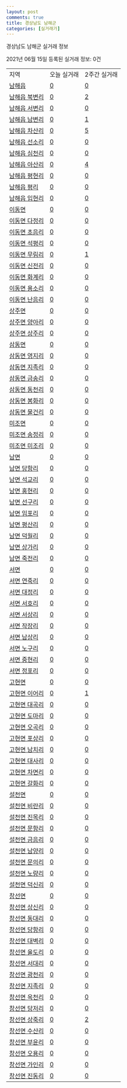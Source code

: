 ```yaml
---
layout: post
comments: true
title: 경상남도 남해군
categories: [실거래가]
---
```


경상남도 남해군 실거래 정보

2021년 06월 15일 등록된 실거래 정보: 0건


<table class="sortable">
  <tr>
    <td>지역</td>
    <td>오늘 실거래</td>
    <td>2주간 실거래</td>
  </tr>

  
  <tr class="item">
    <td><a href="4884025000.html">남해읍</a></td>
    <td><a href="4884025000.html">0</a></td>
    <td><a href="4884025000.html">0</a></td>
  </tr>
    

  <tr class="item">
    <td><a href="4884025021.html">남해읍 북변리</a></td>
    <td><a href="4884025021.html">0</a></td>
    <td><a href="4884025021.html">2</a></td>
  </tr>
    

  <tr class="item">
    <td><a href="4884025022.html">남해읍 서변리</a></td>
    <td><a href="4884025022.html">0</a></td>
    <td><a href="4884025022.html">0</a></td>
  </tr>
    

  <tr class="item">
    <td><a href="4884025023.html">남해읍 남변리</a></td>
    <td><a href="4884025023.html">0</a></td>
    <td><a href="4884025023.html">1</a></td>
  </tr>
    

  <tr class="item">
    <td><a href="4884025024.html">남해읍 차산리</a></td>
    <td><a href="4884025024.html">0</a></td>
    <td><a href="4884025024.html">5</a></td>
  </tr>
    

  <tr class="item">
    <td><a href="4884025025.html">남해읍 선소리</a></td>
    <td><a href="4884025025.html">0</a></td>
    <td><a href="4884025025.html">0</a></td>
  </tr>
    

  <tr class="item">
    <td><a href="4884025026.html">남해읍 심천리</a></td>
    <td><a href="4884025026.html">0</a></td>
    <td><a href="4884025026.html">0</a></td>
  </tr>
    

  <tr class="item">
    <td><a href="4884025027.html">남해읍 아산리</a></td>
    <td><a href="4884025027.html">0</a></td>
    <td><a href="4884025027.html">4</a></td>
  </tr>
    

  <tr class="item">
    <td><a href="4884025028.html">남해읍 평현리</a></td>
    <td><a href="4884025028.html">0</a></td>
    <td><a href="4884025028.html">0</a></td>
  </tr>
    

  <tr class="item">
    <td><a href="4884025029.html">남해읍 평리</a></td>
    <td><a href="4884025029.html">0</a></td>
    <td><a href="4884025029.html">0</a></td>
  </tr>
    

  <tr class="item">
    <td><a href="4884025030.html">남해읍 입현리</a></td>
    <td><a href="4884025030.html">0</a></td>
    <td><a href="4884025030.html">0</a></td>
  </tr>
    

  <tr class="item">
    <td><a href="4884031000.html">이동면</a></td>
    <td><a href="4884031000.html">0</a></td>
    <td><a href="4884031000.html">0</a></td>
  </tr>
    

  <tr class="item">
    <td><a href="4884031021.html">이동면 다정리</a></td>
    <td><a href="4884031021.html">0</a></td>
    <td><a href="4884031021.html">0</a></td>
  </tr>
    

  <tr class="item">
    <td><a href="4884031022.html">이동면 초음리</a></td>
    <td><a href="4884031022.html">0</a></td>
    <td><a href="4884031022.html">0</a></td>
  </tr>
    

  <tr class="item">
    <td><a href="4884031023.html">이동면 석평리</a></td>
    <td><a href="4884031023.html">0</a></td>
    <td><a href="4884031023.html">0</a></td>
  </tr>
    

  <tr class="item">
    <td><a href="4884031024.html">이동면 무림리</a></td>
    <td><a href="4884031024.html">0</a></td>
    <td><a href="4884031024.html">1</a></td>
  </tr>
    

  <tr class="item">
    <td><a href="4884031025.html">이동면 신전리</a></td>
    <td><a href="4884031025.html">0</a></td>
    <td><a href="4884031025.html">0</a></td>
  </tr>
    

  <tr class="item">
    <td><a href="4884031026.html">이동면 화계리</a></td>
    <td><a href="4884031026.html">0</a></td>
    <td><a href="4884031026.html">0</a></td>
  </tr>
    

  <tr class="item">
    <td><a href="4884031027.html">이동면 용소리</a></td>
    <td><a href="4884031027.html">0</a></td>
    <td><a href="4884031027.html">0</a></td>
  </tr>
    

  <tr class="item">
    <td><a href="4884031028.html">이동면 난음리</a></td>
    <td><a href="4884031028.html">0</a></td>
    <td><a href="4884031028.html">0</a></td>
  </tr>
    

  <tr class="item">
    <td><a href="4884032000.html">상주면</a></td>
    <td><a href="4884032000.html">0</a></td>
    <td><a href="4884032000.html">0</a></td>
  </tr>
    

  <tr class="item">
    <td><a href="4884032021.html">상주면 양아리</a></td>
    <td><a href="4884032021.html">0</a></td>
    <td><a href="4884032021.html">0</a></td>
  </tr>
    

  <tr class="item">
    <td><a href="4884032022.html">상주면 상주리</a></td>
    <td><a href="4884032022.html">0</a></td>
    <td><a href="4884032022.html">0</a></td>
  </tr>
    

  <tr class="item">
    <td><a href="4884033000.html">삼동면</a></td>
    <td><a href="4884033000.html">0</a></td>
    <td><a href="4884033000.html">0</a></td>
  </tr>
    

  <tr class="item">
    <td><a href="4884033021.html">삼동면 영지리</a></td>
    <td><a href="4884033021.html">0</a></td>
    <td><a href="4884033021.html">0</a></td>
  </tr>
    

  <tr class="item">
    <td><a href="4884033022.html">삼동면 지족리</a></td>
    <td><a href="4884033022.html">0</a></td>
    <td><a href="4884033022.html">0</a></td>
  </tr>
    

  <tr class="item">
    <td><a href="4884033023.html">삼동면 금송리</a></td>
    <td><a href="4884033023.html">0</a></td>
    <td><a href="4884033023.html">0</a></td>
  </tr>
    

  <tr class="item">
    <td><a href="4884033024.html">삼동면 동천리</a></td>
    <td><a href="4884033024.html">0</a></td>
    <td><a href="4884033024.html">0</a></td>
  </tr>
    

  <tr class="item">
    <td><a href="4884033025.html">삼동면 봉화리</a></td>
    <td><a href="4884033025.html">0</a></td>
    <td><a href="4884033025.html">0</a></td>
  </tr>
    

  <tr class="item">
    <td><a href="4884033026.html">삼동면 물건리</a></td>
    <td><a href="4884033026.html">0</a></td>
    <td><a href="4884033026.html">0</a></td>
  </tr>
    

  <tr class="item">
    <td><a href="4884034000.html">미조면</a></td>
    <td><a href="4884034000.html">0</a></td>
    <td><a href="4884034000.html">0</a></td>
  </tr>
    

  <tr class="item">
    <td><a href="4884034021.html">미조면 송정리</a></td>
    <td><a href="4884034021.html">0</a></td>
    <td><a href="4884034021.html">0</a></td>
  </tr>
    

  <tr class="item">
    <td><a href="4884034022.html">미조면 미조리</a></td>
    <td><a href="4884034022.html">0</a></td>
    <td><a href="4884034022.html">0</a></td>
  </tr>
    

  <tr class="item">
    <td><a href="4884035000.html">남면</a></td>
    <td><a href="4884035000.html">0</a></td>
    <td><a href="4884035000.html">0</a></td>
  </tr>
    

  <tr class="item">
    <td><a href="4884035021.html">남면 당항리</a></td>
    <td><a href="4884035021.html">0</a></td>
    <td><a href="4884035021.html">0</a></td>
  </tr>
    

  <tr class="item">
    <td><a href="4884035022.html">남면 석교리</a></td>
    <td><a href="4884035022.html">0</a></td>
    <td><a href="4884035022.html">0</a></td>
  </tr>
    

  <tr class="item">
    <td><a href="4884035023.html">남면 홍현리</a></td>
    <td><a href="4884035023.html">0</a></td>
    <td><a href="4884035023.html">0</a></td>
  </tr>
    

  <tr class="item">
    <td><a href="4884035024.html">남면 선구리</a></td>
    <td><a href="4884035024.html">0</a></td>
    <td><a href="4884035024.html">0</a></td>
  </tr>
    

  <tr class="item">
    <td><a href="4884035025.html">남면 임포리</a></td>
    <td><a href="4884035025.html">0</a></td>
    <td><a href="4884035025.html">0</a></td>
  </tr>
    

  <tr class="item">
    <td><a href="4884035026.html">남면 평산리</a></td>
    <td><a href="4884035026.html">0</a></td>
    <td><a href="4884035026.html">0</a></td>
  </tr>
    

  <tr class="item">
    <td><a href="4884035027.html">남면 덕월리</a></td>
    <td><a href="4884035027.html">0</a></td>
    <td><a href="4884035027.html">0</a></td>
  </tr>
    

  <tr class="item">
    <td><a href="4884035028.html">남면 상가리</a></td>
    <td><a href="4884035028.html">0</a></td>
    <td><a href="4884035028.html">0</a></td>
  </tr>
    

  <tr class="item">
    <td><a href="4884035029.html">남면 죽전리</a></td>
    <td><a href="4884035029.html">0</a></td>
    <td><a href="4884035029.html">0</a></td>
  </tr>
    

  <tr class="item">
    <td><a href="4884036000.html">서면</a></td>
    <td><a href="4884036000.html">0</a></td>
    <td><a href="4884036000.html">0</a></td>
  </tr>
    

  <tr class="item">
    <td><a href="4884036021.html">서면 연죽리</a></td>
    <td><a href="4884036021.html">0</a></td>
    <td><a href="4884036021.html">0</a></td>
  </tr>
    

  <tr class="item">
    <td><a href="4884036022.html">서면 대정리</a></td>
    <td><a href="4884036022.html">0</a></td>
    <td><a href="4884036022.html">0</a></td>
  </tr>
    

  <tr class="item">
    <td><a href="4884036023.html">서면 서호리</a></td>
    <td><a href="4884036023.html">0</a></td>
    <td><a href="4884036023.html">0</a></td>
  </tr>
    

  <tr class="item">
    <td><a href="4884036024.html">서면 서상리</a></td>
    <td><a href="4884036024.html">0</a></td>
    <td><a href="4884036024.html">0</a></td>
  </tr>
    

  <tr class="item">
    <td><a href="4884036025.html">서면 작장리</a></td>
    <td><a href="4884036025.html">0</a></td>
    <td><a href="4884036025.html">0</a></td>
  </tr>
    

  <tr class="item">
    <td><a href="4884036026.html">서면 남상리</a></td>
    <td><a href="4884036026.html">0</a></td>
    <td><a href="4884036026.html">0</a></td>
  </tr>
    

  <tr class="item">
    <td><a href="4884036027.html">서면 노구리</a></td>
    <td><a href="4884036027.html">0</a></td>
    <td><a href="4884036027.html">0</a></td>
  </tr>
    

  <tr class="item">
    <td><a href="4884036028.html">서면 중현리</a></td>
    <td><a href="4884036028.html">0</a></td>
    <td><a href="4884036028.html">0</a></td>
  </tr>
    

  <tr class="item">
    <td><a href="4884036029.html">서면 정포리</a></td>
    <td><a href="4884036029.html">0</a></td>
    <td><a href="4884036029.html">0</a></td>
  </tr>
    

  <tr class="item">
    <td><a href="4884037000.html">고현면</a></td>
    <td><a href="4884037000.html">0</a></td>
    <td><a href="4884037000.html">0</a></td>
  </tr>
    

  <tr class="item">
    <td><a href="4884037021.html">고현면 이어리</a></td>
    <td><a href="4884037021.html">0</a></td>
    <td><a href="4884037021.html">1</a></td>
  </tr>
    

  <tr class="item">
    <td><a href="4884037022.html">고현면 대곡리</a></td>
    <td><a href="4884037022.html">0</a></td>
    <td><a href="4884037022.html">0</a></td>
  </tr>
    

  <tr class="item">
    <td><a href="4884037023.html">고현면 도마리</a></td>
    <td><a href="4884037023.html">0</a></td>
    <td><a href="4884037023.html">0</a></td>
  </tr>
    

  <tr class="item">
    <td><a href="4884037024.html">고현면 오곡리</a></td>
    <td><a href="4884037024.html">0</a></td>
    <td><a href="4884037024.html">0</a></td>
  </tr>
    

  <tr class="item">
    <td><a href="4884037025.html">고현면 포상리</a></td>
    <td><a href="4884037025.html">0</a></td>
    <td><a href="4884037025.html">0</a></td>
  </tr>
    

  <tr class="item">
    <td><a href="4884037026.html">고현면 남치리</a></td>
    <td><a href="4884037026.html">0</a></td>
    <td><a href="4884037026.html">0</a></td>
  </tr>
    

  <tr class="item">
    <td><a href="4884037027.html">고현면 대사리</a></td>
    <td><a href="4884037027.html">0</a></td>
    <td><a href="4884037027.html">0</a></td>
  </tr>
    

  <tr class="item">
    <td><a href="4884037028.html">고현면 차면리</a></td>
    <td><a href="4884037028.html">0</a></td>
    <td><a href="4884037028.html">0</a></td>
  </tr>
    

  <tr class="item">
    <td><a href="4884037029.html">고현면 갈화리</a></td>
    <td><a href="4884037029.html">0</a></td>
    <td><a href="4884037029.html">0</a></td>
  </tr>
    

  <tr class="item">
    <td><a href="4884038000.html">설천면</a></td>
    <td><a href="4884038000.html">0</a></td>
    <td><a href="4884038000.html">0</a></td>
  </tr>
    

  <tr class="item">
    <td><a href="4884038021.html">설천면 비란리</a></td>
    <td><a href="4884038021.html">0</a></td>
    <td><a href="4884038021.html">0</a></td>
  </tr>
    

  <tr class="item">
    <td><a href="4884038022.html">설천면 진목리</a></td>
    <td><a href="4884038022.html">0</a></td>
    <td><a href="4884038022.html">0</a></td>
  </tr>
    

  <tr class="item">
    <td><a href="4884038023.html">설천면 문항리</a></td>
    <td><a href="4884038023.html">0</a></td>
    <td><a href="4884038023.html">0</a></td>
  </tr>
    

  <tr class="item">
    <td><a href="4884038024.html">설천면 금음리</a></td>
    <td><a href="4884038024.html">0</a></td>
    <td><a href="4884038024.html">0</a></td>
  </tr>
    

  <tr class="item">
    <td><a href="4884038025.html">설천면 남양리</a></td>
    <td><a href="4884038025.html">0</a></td>
    <td><a href="4884038025.html">0</a></td>
  </tr>
    

  <tr class="item">
    <td><a href="4884038026.html">설천면 문의리</a></td>
    <td><a href="4884038026.html">0</a></td>
    <td><a href="4884038026.html">0</a></td>
  </tr>
    

  <tr class="item">
    <td><a href="4884038027.html">설천면 노량리</a></td>
    <td><a href="4884038027.html">0</a></td>
    <td><a href="4884038027.html">0</a></td>
  </tr>
    

  <tr class="item">
    <td><a href="4884038028.html">설천면 덕신리</a></td>
    <td><a href="4884038028.html">0</a></td>
    <td><a href="4884038028.html">0</a></td>
  </tr>
    

  <tr class="item">
    <td><a href="4884039000.html">창선면</a></td>
    <td><a href="4884039000.html">0</a></td>
    <td><a href="4884039000.html">0</a></td>
  </tr>
    

  <tr class="item">
    <td><a href="4884039021.html">창선면 상신리</a></td>
    <td><a href="4884039021.html">0</a></td>
    <td><a href="4884039021.html">0</a></td>
  </tr>
    

  <tr class="item">
    <td><a href="4884039022.html">창선면 동대리</a></td>
    <td><a href="4884039022.html">0</a></td>
    <td><a href="4884039022.html">0</a></td>
  </tr>
    

  <tr class="item">
    <td><a href="4884039023.html">창선면 당항리</a></td>
    <td><a href="4884039023.html">0</a></td>
    <td><a href="4884039023.html">0</a></td>
  </tr>
    

  <tr class="item">
    <td><a href="4884039024.html">창선면 대벽리</a></td>
    <td><a href="4884039024.html">0</a></td>
    <td><a href="4884039024.html">0</a></td>
  </tr>
    

  <tr class="item">
    <td><a href="4884039025.html">창선면 율도리</a></td>
    <td><a href="4884039025.html">0</a></td>
    <td><a href="4884039025.html">0</a></td>
  </tr>
    

  <tr class="item">
    <td><a href="4884039026.html">창선면 서대리</a></td>
    <td><a href="4884039026.html">0</a></td>
    <td><a href="4884039026.html">0</a></td>
  </tr>
    

  <tr class="item">
    <td><a href="4884039027.html">창선면 광천리</a></td>
    <td><a href="4884039027.html">0</a></td>
    <td><a href="4884039027.html">0</a></td>
  </tr>
    

  <tr class="item">
    <td><a href="4884039028.html">창선면 지족리</a></td>
    <td><a href="4884039028.html">0</a></td>
    <td><a href="4884039028.html">0</a></td>
  </tr>
    

  <tr class="item">
    <td><a href="4884039029.html">창선면 옥천리</a></td>
    <td><a href="4884039029.html">0</a></td>
    <td><a href="4884039029.html">0</a></td>
  </tr>
    

  <tr class="item">
    <td><a href="4884039030.html">창선면 당저리</a></td>
    <td><a href="4884039030.html">0</a></td>
    <td><a href="4884039030.html">0</a></td>
  </tr>
    

  <tr class="item">
    <td><a href="4884039031.html">창선면 상죽리</a></td>
    <td><a href="4884039031.html">0</a></td>
    <td><a href="4884039031.html">2</a></td>
  </tr>
    

  <tr class="item">
    <td><a href="4884039032.html">창선면 수산리</a></td>
    <td><a href="4884039032.html">0</a></td>
    <td><a href="4884039032.html">0</a></td>
  </tr>
    

  <tr class="item">
    <td><a href="4884039033.html">창선면 부윤리</a></td>
    <td><a href="4884039033.html">0</a></td>
    <td><a href="4884039033.html">0</a></td>
  </tr>
    

  <tr class="item">
    <td><a href="4884039034.html">창선면 오용리</a></td>
    <td><a href="4884039034.html">0</a></td>
    <td><a href="4884039034.html">0</a></td>
  </tr>
    

  <tr class="item">
    <td><a href="4884039035.html">창선면 가인리</a></td>
    <td><a href="4884039035.html">0</a></td>
    <td><a href="4884039035.html">0</a></td>
  </tr>
    

  <tr class="item">
    <td><a href="4884039036.html">창선면 진동리</a></td>
    <td><a href="4884039036.html">0</a></td>
    <td><a href="4884039036.html">0</a></td>
  </tr>
    


</table>
    